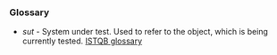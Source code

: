 ### Glossary
* *sut* - System under test. Used to refer to the object, which is being currently tested. [ISTQB glossary](https://glossary.istqb.org/en/search/sut)
